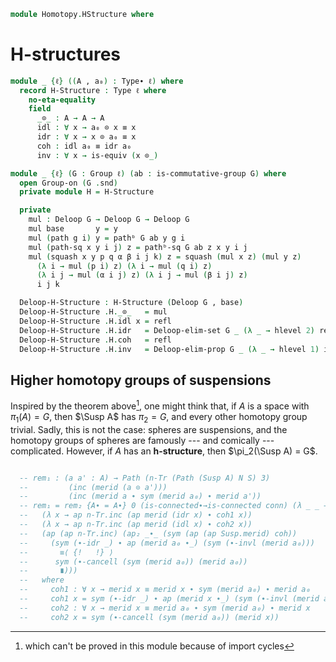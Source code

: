 <!--
```agda
open import 1Lab.Prelude

open import Algebra.Group.Cat.Base
open import Algebra.Group.Homotopy
open import Algebra.Group.Ab
open import Algebra.Group

open import Data.Set.Truncation

open import Homotopy.Space.Suspension
open import Homotopy.Space.Delooping
open import Homotopy.Connectedness
open import Homotopy.Base
```
-->

```agda
module Homotopy.HStructure where
```

# H-structures

```agda
module _ {ℓ} ((A , a₀) : Type∙ ℓ) where
  record H-Structure : Type ℓ where
    no-eta-equality
    field
      _⊙_ : A → A → A
      idl : ∀ x → a₀ ⊙ x ≡ x
      idr : ∀ x → x ⊙ a₀ ≡ x
      coh : idl a₀ ≡ idr a₀
      inv : ∀ x → is-equiv (x ⊙_)
```

```agda
module _ {ℓ} (G : Group ℓ) (ab : is-commutative-group G) where
  open Group-on (G .snd)
  private module H = H-Structure

  private
    mul : Deloop G → Deloop G → Deloop G
    mul base       y = y
    mul (path g i) y = pathᵇ G ab y g i
    mul (path-sq x y i j) z = pathᵇ-sq G ab z x y i j
    mul (squash x y p q α β i j k) z = squash (mul x z) (mul y z)
      (λ i → mul (p i) z) (λ i → mul (q i) z)
      (λ i j → mul (α i j) z) (λ i j → mul (β i j) z)
      i j k

  Deloop-H-Structure : H-Structure (Deloop G , base)
  Deloop-H-Structure .H._⊙_   = mul
  Deloop-H-Structure .H.idl x = refl
  Deloop-H-Structure .H.idr   = Deloop-elim-set G _ (λ _ → hlevel 2) refl λ x i j → path x i
  Deloop-H-Structure .H.coh   = refl
  Deloop-H-Structure .H.inv   = Deloop-elim-prop G _ (λ _ → hlevel 1) id-equiv
```

## Higher homotopy groups of suspensions

Inspired by the theorem above[^cycle], one might think that, if $A$ is a
space with $\pi_1(A) = G$, then $\Susp A$ has $\pi_2 = G$, and every
other homotopy group trivial. Sadly, this is not the case: spheres are
suspensions, and the homotopy groups of spheres are famously --- and
comically --- complicated. However, if $A$ has an **h-structure**, then
$\pi_2(\Susp A) = G$.

[^cycle]: which can't be proved in this module because of import cycles

<!--
```agda

module
  _ {ℓ} {A∙@(A , a₀) : Type∙ ℓ}
    (conn : is-connected∙ A∙)
    (trunc : is-groupoid A)
    (hs : H-Structure A∙)
  where

  open H-Structure hs
```
-->

```agda

  -- rem₁ : (a a' : A) → Path (n-Tr (Path (Susp A) N S) 3)
  --         (inc (merid (a ⊙ a')))
  --         (inc (merid a ∙ sym (merid a₀) ∙ merid a'))
  -- rem₁ = rem₂ {A∙ = A∙} 0 (is-connected∙→is-connected conn) (λ _ _ → n-Tr-is-hlevel 2 _ _)
  --   (λ x → ap n-Tr.inc (ap merid (idr x) ∙ coh1 x))
  --   (λ x → ap n-Tr.inc (ap merid (idl x) ∙ coh2 x))
  --   (ap (ap n-Tr.inc) (ap₂ _∙_ (sym (ap (ap Susp.merid) coh))
  --     (sym (∙-idr _) ∙ ap (merid a₀ ∙_) (sym (∙-invl (merid a₀)))
  --       ≡⟨ {!   !} ⟩
  --      sym (∙-cancell (sym (merid a₀)) (merid a₀))
  --       ∎)))
  --   where
  --     coh1 : ∀ x → merid x ≡ merid x ∙ sym (merid a₀) ∙ merid a₀
  --     coh1 x = sym (∙-idr _) ∙ ap (merid x ∙_) (sym (∙-invl (merid a₀)))
  --     coh2 : ∀ x → merid x ≡ merid a₀ ∙ sym (merid a₀) ∙ merid x
  --     coh2 x = sym (∙-cancell (sym (merid a₀)) (merid x))
```
